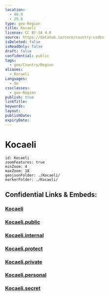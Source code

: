 ```yaml
---
location:
  - 40.9
  - 29.8
type: geo-Region
title: Kocaeli
license: CC BY-SA 4.0
source: https://datahub.io/core/country-codes
isDeleted: false
isReadOnly: false
draft: false
confidential: public
tags:
  - geo/Country/Region
aliases:
  - Kocaeli
Languages:
  - de
cssclasses:
  - geo-Region
publish: true
linkTitle:
keywords:
layout:
publishDate:
expiryDate:
---
```


# Kocaeli

```leaflet
id: Kocaeli
zoomFeatures: true 
minZoom: 4 
maxZoom: 18
geojsonFolder: ./Kocaeli/
markerFolder: ./Kocaeli/
```


## Confidential Links & Embeds: 

### [Kocaeli](/_Standards/Earth/Continent/Europe/Europe~East/Turkey/Provinces~Turkey/Kocaeli.md) 

### [Kocaeli.public](/_public/Earth/Continent/Europe/Europe~East/Turkey/Provinces~Turkey/Kocaeli.public.md) 

### [Kocaeli.internal](/_internal/Earth/Continent/Europe/Europe~East/Turkey/Provinces~Turkey/Kocaeli.internal.md) 

### [Kocaeli.protect](/_protect/Earth/Continent/Europe/Europe~East/Turkey/Provinces~Turkey/Kocaeli.protect.md) 

### [Kocaeli.private](/_private/Earth/Continent/Europe/Europe~East/Turkey/Provinces~Turkey/Kocaeli.private.md) 

### [Kocaeli.personal](/_personal/Earth/Continent/Europe/Europe~East/Turkey/Provinces~Turkey/Kocaeli.personal.md) 

### [Kocaeli.secret](/_secret/Earth/Continent/Europe/Europe~East/Turkey/Provinces~Turkey/Kocaeli.secret.md)

